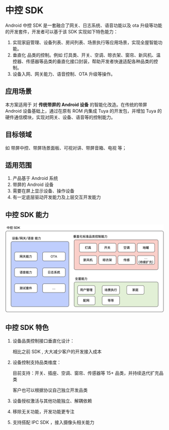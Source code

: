 # 中控 SDK

Android 中控 SDK 是一套融合了网关、日志系统、语音功能以及 ota 升级等功能的开发套件，开发者可以基于该 SDK 实现如下特色能力：

1. 实现家庭管理、设备列表、房间列表、场景执行等应用场景，实现全屋智能功能。
2. 垂直化 品类的控制。例如 灯具类、开关、空调、晾衣架、窗帘、新风机、温控器、传感器等品类的垂直化接口封装，帮助开发者快速适配各种品类的控制。
3. 设备入网、网关能力、语音控制、OTA 升级等操作。

## 应用场景

本方案适用于 对 **传统带屏的 Android 设备** 的智能化改造。在传统的带屏 Android 设备基础上，通过在原有 ROM 内集成 Tuya 的开发包，并增加 Tuya 的硬件通信模块，实现对网关、设备、语音等的控制能力。

## **目标领域**

如 带屏中控、带屏场景面板、可视对讲、带屏音箱、电视 等；

## 适用范围

1. 产品基于 Android 系统
2. 带屏的 Android 设备
3. 需要在屏上显示设备、操作设备
4. 有一定底层驱动开发能力及上层交互开发能力

## 中控 SDK 能力

![image-20210427104824785](./resource/images/image-20210526103426626.png)

## 中控 SDK 特色

1. 设备品类控制接口垂直化设计：

	相比之前 SDK , 大大减少客户的开发接入成本

2. 设备控制支持品类维度：

	目前支持：开关、插座、空调、窗帘、传感器等 15+ 品类，并持续迭代扩充品类

	客户也可以根据协议自己独立开发品类

3. 设备授权激活与其他功能独立、解耦依赖

4. 移除无关功能，开发功能更专注

5. 支持搭配 IPC SDK ，接入摄像头相关能力